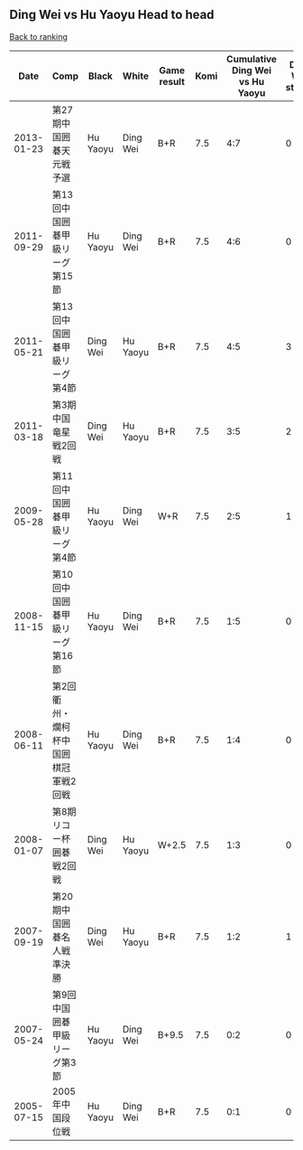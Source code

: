 ## Ding Wei vs Hu Yaoyu Head to head

[Back to ranking](../../index.md)




| **Date** | **Comp** | **Black** | **White** | **Game result** | **Komi** | **Cumulative Ding Wei vs Hu Yaoyu** | **Ding Wei streak** | **Hu Yaoyu streak** | 
| --- | --- | --- | --- | --- | --- | --- | --- | --- |
| 2013-01-23 | 第27期中国囲碁天元戦予選 | Hu Yaoyu | Ding Wei | B+R | 7.5 | 4:7 | 0 | 2 | 
| 2011-09-29 | 第13回中国囲碁甲級リーグ第15節 | Hu Yaoyu | Ding Wei | B+R | 7.5 | 4:6 | 0 | 1 | 
| 2011-05-21 | 第13回中国囲碁甲級リーグ第4節 | Ding Wei | Hu Yaoyu | B+R | 7.5 | 4:5 | 3 | 0 | 
| 2011-03-18 | 第3期中国竜星戦2回戦 | Ding Wei | Hu Yaoyu | B+R | 7.5 | 3:5 | 2 | 0 | 
| 2009-05-28 | 第11回中国囲碁甲級リーグ第4節 | Hu Yaoyu | Ding Wei | W+R | 7.5 | 2:5 | 1 | 0 | 
| 2008-11-15 | 第10回中国囲碁甲級リーグ第16節 | Hu Yaoyu | Ding Wei | B+R | 7.5 | 1:5 | 0 | 3 | 
| 2008-06-11 | 第2回衢州・爛柯杯中国囲棋冠軍戦2回戦 | Hu Yaoyu | Ding Wei | B+R | 7.5 | 1:4 | 0 | 2 | 
| 2008-01-07 | 第8期リコー杯囲碁戦2回戦 | Ding Wei | Hu Yaoyu | W+2.5 | 7.5 | 1:3 | 0 | 1 | 
| 2007-09-19 | 第20期中国囲碁名人戦準決勝 | Ding Wei | Hu Yaoyu | B+R | 7.5 | 1:2 | 1 | 0 | 
| 2007-05-24 | 第9回中国囲碁甲級リーグ第3節 | Hu Yaoyu | Ding Wei | B+9.5 | 7.5 | 0:2 | 0 | 2 | 
| 2005-07-15 | 2005年中国段位戦 | Hu Yaoyu | Ding Wei | B+R | 7.5 | 0:1 | 0 | 1 |





